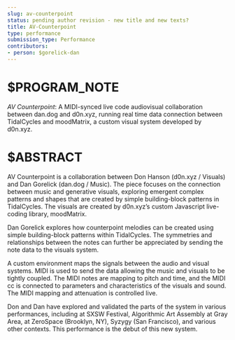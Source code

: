 ```yaml
---
slug: av-counterpoint
status: pending author revision - new title and new texts?
title: AV-Counterpoint
type: performance
submission_type: Performance
contributors:
- person: $gorelick-dan
---
```


# $PROGRAM_NOTE

*AV Counterpoint*: A MIDI-synced live code audiovisual collaboration between dan.dog
and d0n.xyz, running real time data connection between TidalCycles and
moodMatrix, a custom visual system developed by d0n.xyz.

# $ABSTRACT

AV Counterpoint is a collaboration between Don Hanson (d0n.xyz / Visuals) and Dan
Gorelick (dan.dog / Music). The piece focuses on the connection between music and
generative visuals, exploring emergent complex patterns and shapes that are created
by simple building-block patterns in TidalCycles. The visuals are created by d0n.xyz’s
custom Javascript live-coding library, moodMatrix.

Dan Gorelick explores how counterpoint melodies can be created using simple
building-block patterns within TidalCycles. The symmetries and relationships
between the notes can further be appreciated by sending the note data to the visuals
system.

A custom environment maps the signals between the audio and visual systems. MIDI
is used to send the data allowing the music and visuals to be tightly coupled. The
MIDI notes are mapping to pitch and time, and the MIDI cc is connected to
parameters and characteristics of the visuals and sound. The MIDI mapping and
attenuation is controlled live.

Don and Dan have explored and validated the parts of the system in various
performances, including at SXSW Festival, Algorithmic Art Assembly at Gray Area, at
ZeroSpace (Brooklyn, NY), Syzygy (San Francisco), and various other contexts. This
performance is the debut of this new system.
